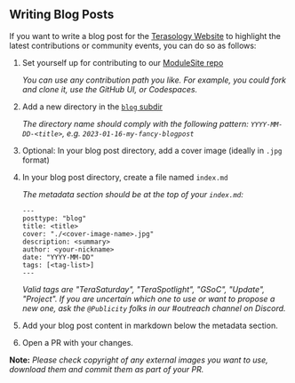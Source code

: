 ## Writing Blog Posts

If you want to write a blog post for the [Terasology Website](https://terasology.org/) to highlight the latest contributions or community events, you can do so as follows:

1. Set yourself up for contributing to our [ModuleSite repo](https://github.com/MovingBlocks/ModuleSite)

   _You can use any contribution path you like. For example, you could fork and clone it, use the GitHub UI, or Codespaces._
1. Add a new directory in the [`blog` subdir](https://github.com/MovingBlocks/ModuleSite/tree/master/blog)

   _The directory name should comply with the following pattern: `YYYY-MM-DD-<title>`, e.g. `2023-01-16-my-fancy-blogpost`_
1. Optional: In your blog post directory, add a cover image (ideally in `.jpg` format)
1. In your blog post directory, create a file named `index.md`
   
   _The metadata section should be at the top of your `index.md`:_
   ```
   ---
   posttype: "blog"
   title: <title>
   cover: "./<cover-image-name>.jpg"
   description: <summary>
   author: <your-nickname>
   date: "YYYY-MM-DD"
   tags: [<tag-list>]
   ---
   ```
   _Valid tags are "TeraSaturday", "TeraSpotlight", "GSoC", "Update", "Project". If you are uncertain which one to use or want to propose a new one, ask the `@Publicity` folks in our #outreach channel on Discord._
1. Add your blog post content in markdown below the metadata section.
1. Open a PR with your changes.

**Note:** _Please check copyright of any external images you want to use, download them and commit them as part of your PR._

